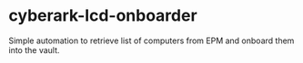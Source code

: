 # cyberark-lcd-onboarder
Simple automation to retrieve list of computers from EPM and onboard them into the vault.
